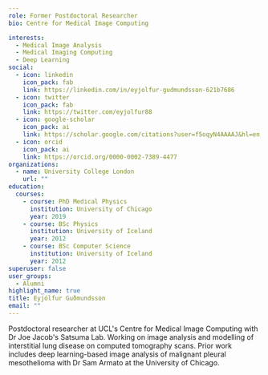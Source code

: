```yaml
---
role: Former Postdoctoral Researcher
bio: Centre for Medical Image Computing

interests:
  - Medical Image Analysis
  - Medical Imaging Computing
  - Deep Learning
social:
  - icon: linkedin
    icon_pack: fab
    link: https://linkedin.com/in/eyjolfur-gudmundsson-621b7686
  - icon: twitter
    icon_pack: fab
    link: https://twitter.com/eyjolfur88
  - icon: google-scholar
    icon_pack: ai
    link: https://scholar.google.com/citations?user=f5oqyN4AAAAJ&hl=en
  - icon: orcid
    icon_pack: ai
    link: https://orcid.org/0000-0002-7389-4477
organizations:
  - name: University College London
    url: ""
education:
  courses:
    - course: PhD Medical Physics
      institution: University of Chicago
      year: 2019
    - course: BSc Physics
      institution: University of Iceland
      year: 2012
    - course: BSc Computer Science
      institution: University of Iceland
      year: 2012
superuser: false
user_groups:
  - Alumni
highlight_name: true
title: Eyjólfur Guðmundsson
email: ""
---
```


Postdoctoral researcher at UCL's Centre for Medical Image Computing with Dr Joe Jacob's Satsuma Lab. Working on image analysis and modelling of interstitial lung disease on computed tomography scans. Prior work includes deep learning-based image analysis of malignant pleural mesothelioma with Dr Sam Armato at the University of Chicago.
